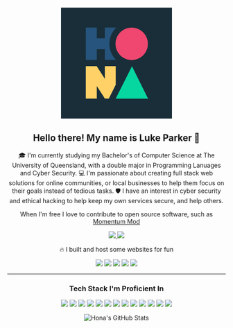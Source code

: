 <p align="center">
    <img width="256" height="256" src="assets/Hona.gif" />
</p>

<h2 align="center">Hello there! My name is Luke Parker 👋</h2>
<p align="center">
    🎓 I'm currently studying my Bachelor's of Computer Science at The University of Queensland, with a double major in Programming Lanuages and Cyber Security. 💻 I'm passionate about creating full stack web solutions for online communities, or local businesses to help them focus on their goals instead of tedious tasks. 🛡️ I have an interest in cyber security and ethical hacking to help keep my own services secure, and help others.
</p>

<p align="center">
    When I'm free I love to contribute to open source software, such as <a href="https://github.com/momentum-mod">Momentum Mod<a/>
</p>

<p align="center">
    <a href="https://www.linkedin.com/in/luke-parker-6643761a1">
        <img src="https://img.shields.io/badge/linkedin-%230077B5.svg?&style=for-the-badge&logo=linkedin&logoColor=white" height=25>
    </a> 
    <a href="https://lukeparker.dev">
        <img src="https://img.shields.io/badge/blog-%23212121.svg?&style=for-the-badge" height=25>
    </a> 
</p>

<p align="center">
    🔥 I built and host some websites for fun
</p>
<p align="center">
    <a href="https://tempushub.xyz"><img src="https://img.shields.io/badge/Tempus Hub-brown?style=flat-square"></a>
    <a href="https://lukeparker.dev"><img src="https://img.shields.io/badge/Personal Portfolio/Blog-green?style=flat-square"></a>
    <a href="https://jump-map-elo.lukeparker.dev"><img src="https://img.shields.io/badge/Jump Map Elo-red?style=flat-square"></a>
    <a href="https://dev-reef.sharksvolleyballclub.com"><img src="https://img.shields.io/badge/Sports Club App-magenta?style=flat-square"></a>
    <a href="https://officequotes.lukeparker.dev"><img src="https://img.shields.io/badge/The Office (US) Quotes-yellow?style=flat-square"></a>
</p>

<hr>
<h3 align="center">Tech Stack I'm Proficient In</h3>
<p align="center">
    <img src="https://img.shields.io/badge/.NET-5C2D91.svg?&style=for-the-badge&logo=C-Sharp&logoColor=%23fff"/>
    <img src="https://img.shields.io/badge/Blazor-512BD4.svg?&style=for-the-badge&logo=blazor&logoColor=white"/>
    <img src="https://img.shields.io/badge/Node.js-%23eeeeee.svg?&style=for-the-badge&logo=node.js&logoColor=%23417e38"/>
    <img src="https://img.shields.io/badge/javascript-%23323330.svg?&style=for-the-badge&logo=javascript&logoColor=%23F7DF1E"/>
    <img src="https://img.shields.io/badge/html5-%23E34F26.svg?&style=for-the-badge&logo=html5&logoColor=white"/> 
    <img src="https://img.shields.io/badge/css3-%231572B6.svg?&style=for-the-badge&logo=css3&logoColor=white"/> 
    <img src="https://img.shields.io/badge/git-%23F05033.svg?&style=for-the-badge&logo=git&logoColor=white"/> 
    <img src="https://img.shields.io/badge/github-%23121011.svg?&style=for-the-badge&logo=github&logoColor=white"/>
    <img src="https://img.shields.io/badge/Docker-2496ED.svg?&style=for-the-badge&logo=docker&logoColor=white"/>
    <img src="https://img.shields.io/badge/Cloudflare-F38020.svg?&style=for-the-badge&logo=cloudflare&logoColor=white"/>
    <img src="https://img.shields.io/badge/NGINX-269539.svg?&style=for-the-badge&logo=nginx&logoColor=white"/>
    <img src="https://img.shields.io/badge/Debian-A81D33.svg?&style=for-the-badge&logo=debian&logoColor=white"/>
    <img src="https://img.shields.io/badge/Amazon%20AWS-232F3E.svg?&style=for-the-badge&logo=amazon-aws&logoColor=white"/>
</p>

<p align="center"><img alt="Hona's GitHub Stats" src="https://github-readme-stats.vercel.app/api?username=Hona&show_icons=true&hide_border=true&count_private=true&theme=react"></p>
